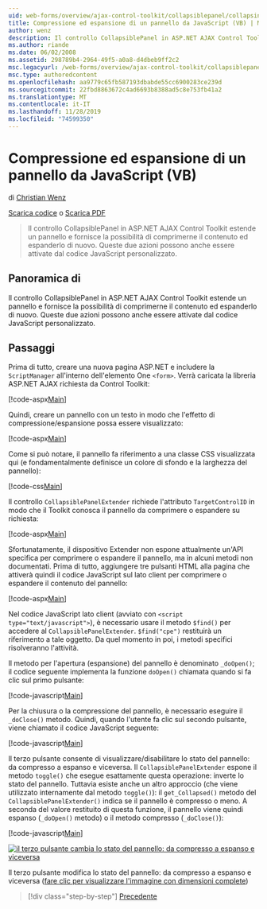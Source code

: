 ```yaml
---
uid: web-forms/overview/ajax-control-toolkit/collapsiblepanel/collapsing-and-expanding-a-panel-from-javascript-vb
title: Compressione ed espansione di un pannello da JavaScript (VB) | Microsoft Docs
author: wenz
description: Il controllo CollapsiblePanel in ASP.NET AJAX Control Toolkit estende un pannello e fornisce la funzionalità per comprimere il contenuto ed espanderlo...
ms.author: riande
ms.date: 06/02/2008
ms.assetid: 298789b4-2964-49f5-a0a8-d4dbeb9ff2c2
msc.legacyurl: /web-forms/overview/ajax-control-toolkit/collapsiblepanel/collapsing-and-expanding-a-panel-from-javascript-vb
msc.type: authoredcontent
ms.openlocfilehash: aa9779c65fb587193dbabde55cc6900283ce239d
ms.sourcegitcommit: 22fbd8863672c4ad6693b8388ad5c8e753fb41a2
ms.translationtype: MT
ms.contentlocale: it-IT
ms.lasthandoff: 11/28/2019
ms.locfileid: "74599350"
---
```

# <a name="collapsing-and-expanding-a-panel-from-javascript-vb"></a>Compressione ed espansione di un pannello da JavaScript (VB)

di [Christian Wenz](https://github.com/wenz)

[Scarica codice](https://download.microsoft.com/download/8/a/a/8aab3c3e-de6f-463f-805c-5fda567eef6e/CollapsiblePanel1.vb.zip) o [Scarica PDF](https://download.microsoft.com/download/b/6/a/b6ae89ee-df69-4c87-9bfb-ad1eb2b23373/collapsiblepanel1VB.pdf)

> Il controllo CollapsiblePanel in ASP.NET AJAX Control Toolkit estende un pannello e fornisce la possibilità di comprimerne il contenuto ed espanderlo di nuovo. Queste due azioni possono anche essere attivate dal codice JavaScript personalizzato.

## <a name="overview"></a>Panoramica di

Il controllo CollapsiblePanel in ASP.NET AJAX Control Toolkit estende un pannello e fornisce la possibilità di comprimerne il contenuto ed espanderlo di nuovo. Queste due azioni possono anche essere attivate dal codice JavaScript personalizzato.

## <a name="steps"></a>Passaggi

Prima di tutto, creare una nuova pagina ASP.NET e includere la `ScriptManager` all'interno dell'elemento One `<form>`. Verrà caricata la libreria ASP.NET AJAX richiesta da Control Toolkit:

[!code-aspx[Main](collapsing-and-expanding-a-panel-from-javascript-vb/samples/sample1.aspx)]

Quindi, creare un pannello con un testo in modo che l'effetto di compressione/espansione possa essere visualizzato:

[!code-aspx[Main](collapsing-and-expanding-a-panel-from-javascript-vb/samples/sample2.aspx)]

Come si può notare, il pannello fa riferimento a una classe CSS visualizzata qui (e fondamentalmente definisce un colore di sfondo e la larghezza del pannello):

[!code-css[Main](collapsing-and-expanding-a-panel-from-javascript-vb/samples/sample3.css)]

Il controllo `CollapsiblePanelExtender` richiede l'attributo `TargetControlID` in modo che il Toolkit conosca il pannello da comprimere o espandere su richiesta:

[!code-aspx[Main](collapsing-and-expanding-a-panel-from-javascript-vb/samples/sample4.aspx)]

Sfortunatamente, il dispositivo Extender non espone attualmente un'API specifica per comprimere o espandere il pannello, ma in alcuni metodi non documentati. Prima di tutto, aggiungere tre pulsanti HTML alla pagina che attiverà quindi il codice JavaScript sul lato client per comprimere o espandere il contenuto del pannello:

[!code-aspx[Main](collapsing-and-expanding-a-panel-from-javascript-vb/samples/sample5.aspx)]

Nel codice JavaScript lato client (avviato con `<script type="text/javascript">`), è necessario usare il metodo `$find()` per accedere al `CollapsiblePanelExtender`. `$find("cpe")` restituirà un riferimento a tale oggetto. Da quel momento in poi, i metodi specifici risolveranno l'attività.

Il metodo per l'apertura (espansione) del pannello è denominato `_doOpen()`; il codice seguente implementa la funzione `doOpen()` chiamata quando si fa clic sul primo pulsante:

[!code-javascript[Main](collapsing-and-expanding-a-panel-from-javascript-vb/samples/sample6.js)]

Per la chiusura o la compressione del pannello, è necessario eseguire il `_doClose()` metodo. Quindi, quando l'utente fa clic sul secondo pulsante, viene chiamato il codice JavaScript seguente:

[!code-javascript[Main](collapsing-and-expanding-a-panel-from-javascript-vb/samples/sample7.js)]

Il terzo pulsante consente di visualizzare/disabilitare lo stato del pannello: da compresso a espanso e viceversa. Il `CollapsiblePanelExtender` espone il metodo `toggle()` che esegue esattamente questa operazione: inverte lo stato del pannello. Tuttavia esiste anche un altro approccio (che viene utilizzato internamente dal metodo `toggle()`): il `get_Collapsed()` metodo del `CollapsiblePanelExtender()` indica se il pannello è compresso o meno. A seconda del valore restituito di questa funzione, il pannello viene quindi espanso (`_doOpen()` metodo) o il metodo compresso (`_doClose()`):

[!code-javascript[Main](collapsing-and-expanding-a-panel-from-javascript-vb/samples/sample8.js)]

[![il terzo pulsante cambia lo stato del pannello: da compresso a espanso e viceversa](collapsing-and-expanding-a-panel-from-javascript-vb/_static/image2.png)](collapsing-and-expanding-a-panel-from-javascript-vb/_static/image1.png)

Il terzo pulsante modifica lo stato del pannello: da compresso a espanso e viceversa ([fare clic per visualizzare l'immagine con dimensioni complete](collapsing-and-expanding-a-panel-from-javascript-vb/_static/image3.png))

> [!div class="step-by-step"]
> [Precedente](collapsing-and-expanding-a-panel-from-javascript-cs.md)
